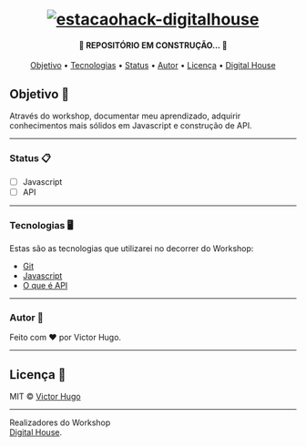 <h1 align="center">
<a href="https://imgbb.com/"><img src="https://i.ibb.co/PF3GCt6/estacaohack-digitalhouse.jpg" alt="estacaohack-digitalhouse" border="0"></a>
</h1>

<h4 align="center"> 🚧  REPOSITÓRIO EM CONSTRUÇÃO...  🚧 </h4>

<p align="center">
 <a href="#objetivo">Objetivo</a> •
 <a href="#tecnologias">Tecnologias</a> • 
 <a href="#status">Status</a> • 
 <a href="#autor">Autor</a> • 
 <a href="#licenca">Licença</a> • 
 <a href="#digitalhouse">Digital House</a>
</p>

## Objetivo 🎯
Através do workshop, documentar meu aprendizado, adquirir conhecimentos mais sólidos em Javascript e construção de API.

___________________
### Status 📋
- [ ] Javascript
- [ ] API

___________________
### Tecnologias 🖥️
Estas são as tecnologias que utilizarei no decorrer do Workshop:

- [Git](https://git-scm.com/)
- [Javascript](https://www.w3schools.com/js/)
- [O que é API](https://www.redhat.com/pt-br/topics/api/what-are-application-programming-interfaces)

___________________
### Autor 👱
Feito com ❤️ por Victor Hugo.

___________________
## Licença 📜
MIT © [Victor Hugo](https://github.com/itsmevictorhugo/ws-estacaohack-js/blob/master/LICENSE)

___________________
Realizadores do Workshop
<br>
[Digital House](https://www.digitalhouse.com/br/bolsas/estacao-hack).



